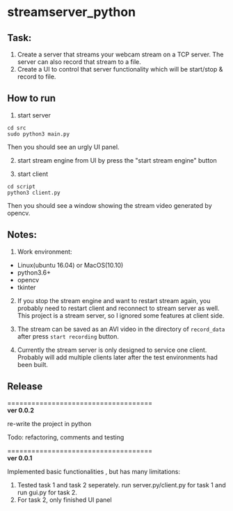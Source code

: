 # streamserver_python

## Task:

1. Create a server that streams your webcam stream on a TCP server. The server can also record that stream to a file.
2. Create a UI to control that server functionality which will be start/stop & record to file.

## How to run
1. start server
```
cd src
sudo python3 main.py
```
Then you should see an urgly UI panel.

2. start stream engine from UI by press the "start stream engine" button 

3. start client
```
cd script
python3 client.py
```
Then you should see a window showing the stream video generated by opencv.

## Notes:

1. Work environment:   
- Linux(ubuntu 16.04) or MacOS(10.10)  
- python3.6+  
- opencv  
- tkinter  

2. If you stop the stream engine and want to restart stream again, you probably need to restart client and reconnect to stream server as well. This project is a stream server, so I ignored some features at client side.   

3. The stream can be saved as an AVI video in the directory of `record_data` after press `start recording` button. 

4. Currently the stream server is only designed to service one client. Probably will add multiple clients later after the test environments had been built.

 
## Release
====================================  
**ver 0.0.2**

re-write the project in python

Todo:
refactoring, comments and testing

====================================  
**ver 0.0.1**

Implemented basic functionalities , but has many limitations:

1. Tested task 1 and task 2 seperately. run server.py/client.py for task 1 and run gui.py for task 2.
2. For task 2, only finished UI panel
